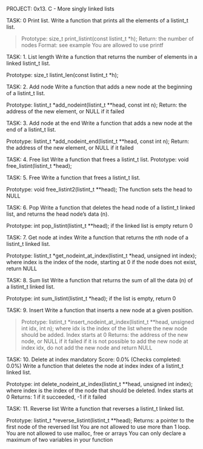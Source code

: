 PROJECT: 0x13. C - More singly linked lists

TASK: 0 Print list.
Write a function that prints all the elements of a listint_t list.

> Prototype: size_t print_listint(const listint_t *h);
> Return: the number of nodes
> Format: see example
> You are allowed to use printf

TASK: 1. List length
Write a function that returns the number of elements in a linked listint_t list.

Prototype: size_t listint_len(const listint_t *h);

TASK: 2. Add node
Write a function that adds a new node at the beginning of a listint_t list.

Prototype: listint_t *add_nodeint(listint_t **head, const int n);
Return: the address of the new element, or NULL if it failed

TASK: 3. Add node at the end
Write a function that adds a new node at the end of a listint_t list.

Prototype: listint_t *add_nodeint_end(listint_t **head, const int n);
Return: the address of the new element, or NULL if it failed

TASK: 4. Free list
Write a function that frees a listint_t list.
Prototype: void free_listint(listint_t *head);

TASK: 5. Free
Write a function that frees a listint_t list.

Prototype: void free_listint2(listint_t **head);
The function sets the head to NULL

TASK: 6. Pop
Write a function that deletes the head node of a listint_t linked list, and returns the head node’s data (n).

Prototype: int pop_listint(listint_t **head);
if the linked list is empty return 0

TASK: 7. Get node at index
Write a function that returns the nth node of a listint_t linked list.

Prototype: listint_t *get_nodeint_at_index(listint_t *head, unsigned int index);
where index is the index of the node, starting at 0
if the node does not exist, return NULL

TASK: 8. Sum list
Write a function that returns the sum of all the data (n) of a listint_t linked list.

Prototype: int sum_listint(listint_t *head);
if the list is empty, return 0

TASK: 9. Insert
Write a function that inserts a new node at a given position.

> Prototype: listint_t *insert_nodeint_at_index(listint_t **head, unsigned int idx, int n);
> where idx is the index of the list where the new node should be added. Index starts at 0
> Returns: the address of the new node, or NULL if it failed
> if it is not possible to add the new node at index idx, do not add the new node and return NULL

TASK: 10. Delete at index
mandatory
Score: 0.0% (Checks completed: 0.0%)
Write a function that deletes the node at index index of a listint_t linked list.

Prototype: int delete_nodeint_at_index(listint_t **head, unsigned int index);
where index is the index of the node that should be deleted. Index starts at 0
Returns: 1 if it succeeded, -1 if it failed

TASK: 11. Reverse list
Write a function that reverses a listint_t linked list.

Prototype: listint_t *reverse_listint(listint_t **head);
Returns: a pointer to the first node of the reversed list
You are not allowed to use more than 1 loop.
You are not allowed to use malloc, free or arrays
You can only declare a maximum of two variables in your function
